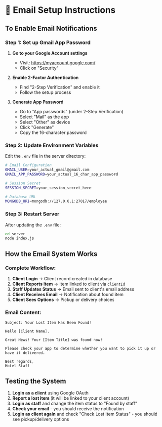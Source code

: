# 📧 Email Setup Instructions

## To Enable Email Notifications

### Step 1: Set up Gmail App Password

1. **Go to your Google Account settings**

   - Visit: https://myaccount.google.com/
   - Click on "Security"

2. **Enable 2-Factor Authentication**

   - Find "2-Step Verification" and enable it
   - Follow the setup process

3. **Generate App Password**
   - Go to "App passwords" (under 2-Step Verification)
   - Select "Mail" as the app
   - Select "Other" as device
   - Click "Generate"
   - Copy the 16-character password

### Step 2: Update Environment Variables

Edit the `.env` file in the server directory:

```bash
# Email Configuration
GMAIL_USER=your_actual_gmail@gmail.com
GMAIL_APP_PASSWORD=your_actual_16_char_app_password

# Session Secret
SESSION_SECRET=your_session_secret_here

# Database URL
MONGODB_URI=mongodb://127.0.0.1:27017/employee
```

### Step 3: Restart Server

After updating the `.env` file:

```bash
cd server
node index.js
```

## How the Email System Works

### Complete Workflow:

1. **Client Login** → Client record created in database
2. **Client Reports Item** → Item linked to client via `clientId`
3. **Staff Updates Status** → Email sent to client's email address
4. **Client Receives Email** → Notification about found item
5. **Client Sees Options** → Pickup or delivery choices

### Email Content:

```
Subject: Your Lost Item Has Been Found!

Hello [Client Name],

Great News! Your [Item Title] was found now!

Please check your app to determine whether you want to pick it up or have it delivered.

Best regards,
Hotel Staff
```

## Testing the System

1. **Login as a client** using Google OAuth
2. **Report a lost item** (it will be linked to your client account)
3. **Login as staff** and change the item status to "Found by staff"
4. **Check your email** - you should receive the notification
5. **Login as client again** and check "Check Lost Item Status" - you should see pickup/delivery options
